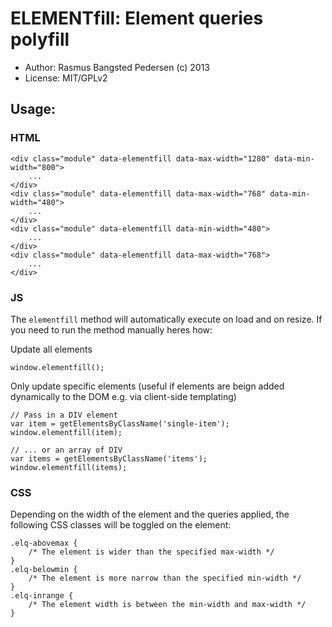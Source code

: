 # ELEMENTfill: Element queries polyfill

* Author: Rasmus Bangsted Pedersen (c) 2013
* License: MIT/GPLv2

## Usage:

### HTML
```
<div class="module" data-elementfill data-max-width="1280" data-min-width="800">
	...
</div>
<div class="module" data-elementfill data-max-width="768" data-min-width="480">
	...
</div>
<div class="module" data-elementfill data-min-width="480">
	...
</div>
<div class="module" data-elementfill data-max-width="768">
	...
</div>
```

### JS
The ``elementfill`` method will automatically execute on load and on resize.
If you need to run the method manually heres how:

Update all elements
```
window.elementfill();
```

Only update specific elements (useful if elements are beign added dynamically to the DOM e.g. via client-side templating)
```
// Pass in a DIV element 
var item = getElementsByClassName('single-item');
window.elementfill(item);

// ... or an array of DIV
var items = getElementsByClassName('items');
window.elementfill(items);

```

### CSS
Depending on the width of the element and the queries applied, the following CSS classes will be toggled on the element:
```
.elq-abovemax {
	/* The element is wider than the specified max-width */
}
.elq-belowmin {
	/* The element is more narrow than the specified min-width */
}
.elq-inrange {
	/* The element width is between the min-width and max-width */
}

```
